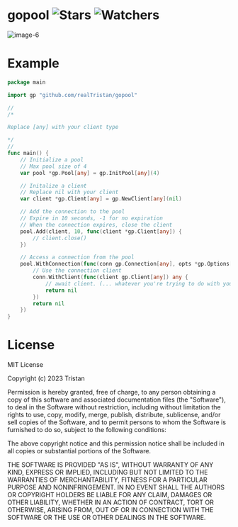 # gopool ![Stars](https://img.shields.io/github/stars/realTristan/gopool?color=brightgreen) ![Watchers](https://img.shields.io/github/watchers/realTristan/gopool?label=Watchers)
![image-6](https://user-images.githubusercontent.com/75189508/234116253-eec9af68-66c5-44a4-8c30-cf82dbf936c1.png)

# Example
```go
package main

import gp "github.com/realTristan/gopool"

//
/*

Replace [any] with your client type

*/
//
func main() {
	// Initialize a pool
	// Max pool size of 4
	var pool *gp.Pool[any] = gp.InitPool[any](4)

	// Initalize a client
	// Replace nil with your client
	var client *gp.Client[any] = gp.NewClient[any](nil)

	// Add the connection to the pool
	// Expire in 10 seconds, -1 for no expiration
	// When the connection expires, close the client
	pool.Add(client, 10, func(client *gp.Client[any]) {
		// client.close()
	})

	// Access a connection from the pool
	pool.WithConnection(func(conn gp.Connection[any], opts *gp.Options[any]) any {
		// Use the connection client
		conn.WithClient(func(client gp.Client[any]) any {
			// await client. (... whatever you're trying to do with your database client)
			return nil
		})
		return nil
	})
}
```

# License
MIT License

Copyright (c) 2023 Tristan

Permission is hereby granted, free of charge, to any person obtaining a copy
of this software and associated documentation files (the "Software"), to deal
in the Software without restriction, including without limitation the rights
to use, copy, modify, merge, publish, distribute, sublicense, and/or sell
copies of the Software, and to permit persons to whom the Software is
furnished to do so, subject to the following conditions:

The above copyright notice and this permission notice shall be included in all
copies or substantial portions of the Software.

THE SOFTWARE IS PROVIDED "AS IS", WITHOUT WARRANTY OF ANY KIND, EXPRESS OR
IMPLIED, INCLUDING BUT NOT LIMITED TO THE WARRANTIES OF MERCHANTABILITY,
FITNESS FOR A PARTICULAR PURPOSE AND NONINFRINGEMENT. IN NO EVENT SHALL THE
AUTHORS OR COPYRIGHT HOLDERS BE LIABLE FOR ANY CLAIM, DAMAGES OR OTHER
LIABILITY, WHETHER IN AN ACTION OF CONTRACT, TORT OR OTHERWISE, ARISING FROM,
OUT OF OR IN CONNECTION WITH THE SOFTWARE OR THE USE OR OTHER DEALINGS IN THE
SOFTWARE.
